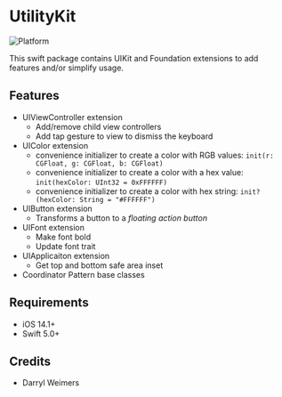 # UtilityKit

![Platform](https://img.shields.io/cocoapods/p/lottie-ios.svg?style=flat)

This swift package contains UIKit and Foundation extensions to add features and/or simplify usage.

## Features 

- UIViewController extension
  - Add/remove child view controllers 
  - Add tap gesture to view to dismiss the keyboard
- UIColor extension
  - convenience initializer to create a color with RGB values: `init(r: CGFloat, g: CGFloat, b: CGFloat)`
  - convenience initializer to create a color with a hex value: `init(hexColor: UInt32 = 0xFFFFFF)`
  - convenience initializer to create a color with hex string: `init?(hexColor: String = "#FFFFFF")`
- UIButton extension
  - Transforms a button to a *floating action button*
- UIFont extension
  - Make font bold 
  - Update font trait
- UIApplicaiton extension
  - Get top and bottom safe area inset
- Coordinator Pattern base classes

## Requirements

- iOS 14.1+
- Swift 5.0+

## Credits

- Darryl Weimers
